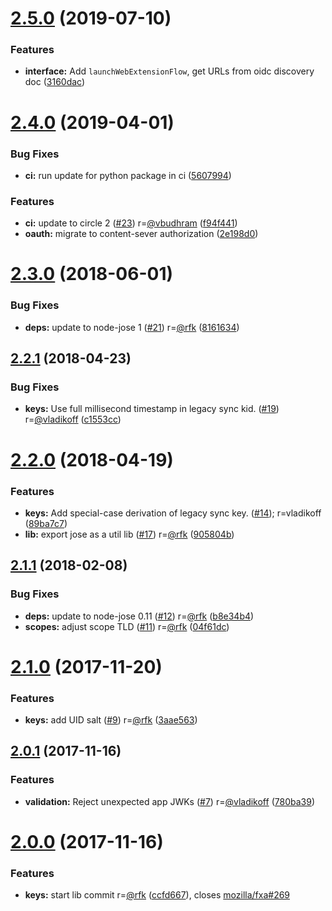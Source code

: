 # [2.5.0](https://github.com/mozilla/fxa-crypto-relier/compare/v2.4.0...v2.5.0) (2019-07-10)


### Features

* **interface:** Add `launchWebExtensionFlow`, get URLs from oidc discovery doc ([3160dac](https://github.com/mozilla/fxa-crypto-relier/commit/3160dac))



# [2.4.0](https://github.com/mozilla/fxa-crypto-relier/compare/v2.3.0...v2.4.0) (2019-04-01)


### Bug Fixes

* **ci:** run update for python package in ci ([5607994](https://github.com/mozilla/fxa-crypto-relier/commit/5607994))


### Features

* **ci:** update to circle 2 ([#23](https://github.com/mozilla/fxa-crypto-relier/issues/23)) r=[@vbudhram](https://github.com/vbudhram) ([f94f441](https://github.com/mozilla/fxa-crypto-relier/commit/f94f441))
* **oauth:** migrate to content-sever authorization ([2e198d0](https://github.com/mozilla/fxa-crypto-relier/commit/2e198d0))



# [2.3.0](https://github.com/mozilla/fxa-crypto-relier/compare/v2.2.1...v2.3.0) (2018-06-01)


### Bug Fixes

* **deps:** update to node-jose 1 ([#21](https://github.com/mozilla/fxa-crypto-relier/issues/21)) r=[@rfk](https://github.com/rfk) ([8161634](https://github.com/mozilla/fxa-crypto-relier/commit/8161634))



## [2.2.1](https://github.com/mozilla/fxa-crypto-relier/compare/v2.2.0...v2.2.1) (2018-04-23)


### Bug Fixes

* **keys:** Use full millisecond timestamp in legacy sync kid. ([#19](https://github.com/mozilla/fxa-crypto-relier/issues/19)) r=[@vladikoff](https://github.com/vladikoff) ([c1553cc](https://github.com/mozilla/fxa-crypto-relier/commit/c1553cc))



# [2.2.0](https://github.com/mozilla/fxa-crypto-relier/compare/v2.1.1...v2.2.0) (2018-04-19)


### Features

* **keys:** Add special-case derivation of legacy sync key. ([#14](https://github.com/mozilla/fxa-crypto-relier/issues/14)); r=vladikoff ([89ba7c7](https://github.com/mozilla/fxa-crypto-relier/commit/89ba7c7))
* **lib:** export jose as a util lib ([#17](https://github.com/mozilla/fxa-crypto-relier/issues/17)) r=[@rfk](https://github.com/rfk) ([905804b](https://github.com/mozilla/fxa-crypto-relier/commit/905804b))



## [2.1.1](https://github.com/mozilla/fxa-crypto-relier/compare/v2.1.0...v2.1.1) (2018-02-08)


### Bug Fixes

* **deps:** update to node-jose 0.11 ([#12](https://github.com/mozilla/fxa-crypto-relier/issues/12)) r=[@rfk](https://github.com/rfk) ([b8e34b4](https://github.com/mozilla/fxa-crypto-relier/commit/b8e34b4))
* **scopes:** adjust scope TLD ([#11](https://github.com/mozilla/fxa-crypto-relier/issues/11)) r=[@rfk](https://github.com/rfk) ([04f61dc](https://github.com/mozilla/fxa-crypto-relier/commit/04f61dc))



# [2.1.0](https://github.com/mozilla/fxa-crypto-relier/compare/v2.0.1...v2.1.0) (2017-11-20)


### Features

* **keys:** add UID salt ([#9](https://github.com/mozilla/fxa-crypto-relier/issues/9)) r=[@rfk](https://github.com/rfk) ([3aae563](https://github.com/mozilla/fxa-crypto-relier/commit/3aae563))



## [2.0.1](https://github.com/mozilla/fxa-crypto-relier/compare/v2.0.0...v2.0.1) (2017-11-16)


### Features

* **validation:** Reject unexpected app JWKs ([#7](https://github.com/mozilla/fxa-crypto-relier/issues/7)) r=[@vladikoff](https://github.com/vladikoff) ([780ba39](https://github.com/mozilla/fxa-crypto-relier/commit/780ba39))



# [2.0.0](https://github.com/mozilla/fxa-crypto-relier/compare/ccfd667...v2.0.0) (2017-11-16)


### Features

* **keys:** start lib commit r=[@rfk](https://github.com/rfk) ([ccfd667](https://github.com/mozilla/fxa-crypto-relier/commit/ccfd667)), closes [mozilla/fxa#269](https://github.com/mozilla/fxa/issues/269)



